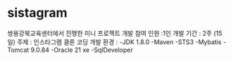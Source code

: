 # sistagram
쌍용강북교육센터에서 진행한 미니 프로젝트 
개발 참여 인원 :1인
개발 기간 : 2주 (15일)
주제 : 인스타그램 클론 코딩 
개발 환경 : 
-JDK 1.8.0
-Maven
-STS3
-Mybatis
-Tomcat 9.0.84
-Oracle 21 xe
-SqlDeveloper

